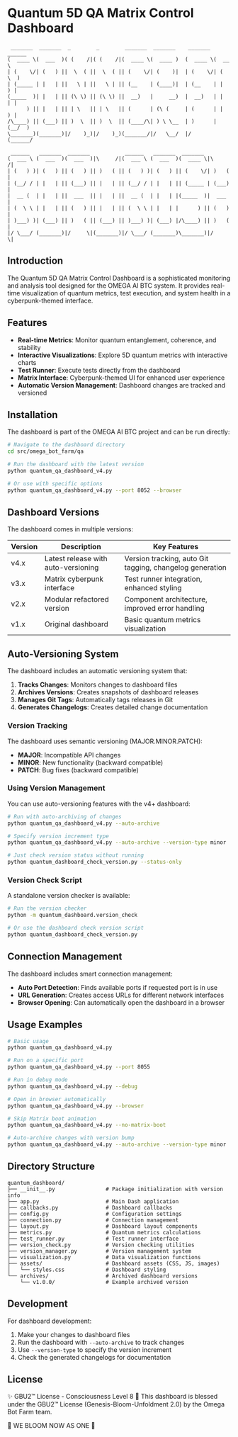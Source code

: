 # Quantum 5D QA Matrix Control Dashboard

```
 _______  _______  _        _        _______  _______    _______  ______  
(  ____ \(  ___  )( (    /|( (    /|(  ____ \(  ____ )  (  ____ \(  __  \ 
| (    \/| (   ) ||  \  ( ||  \  ( || (    \/| (    )|  | (    \/| (  \  )
| (_____ | |   | ||   \ | ||   \ | || (__    | (____)|  | (__    | |   ) |
(_____  )| |   | || (\ \) || (\ \) ||  __)   |     __)  |  __)   | |   | |
      ) || |   | || | \   || | \   || (      | (\ (     | (      | |   ) |
/\____) || (___) || )  \  || )  \  || (____/\| ) \ \__  | )      | (__/  )
\_______)(_______)|/    )_)|/    )_)(_______/|/   \__/  |/       (______/ 
                                                                        
 ______   _______  _______           ______   _______  _______           
(  ___ \ (  ___  )(  ___  )|\     /|(  ___ \ (  ___  )(  ____ \|\     /|
| (   ) )| (   ) || (   ) || )   ( || (   ) )| (   ) || (    \/| )   ( |
| (__/ / | |   | || (___) || |   | || (__/ / | |   | || (_____ | (___) |
|  __ (  | |   | ||  ___  || |   | ||  __ (  | |   | |(_____  )|  ___  |
| (  \ \ | |   | || (   ) || |   | || (  \ \ | |   | |      ) || (   ) |
| )___) )| (___) || )   ( || (___) || )___) )| (___) |/\____) || )   ( |
|/ \___/ (_______)|/     \|(_______)|/ \___/ (_______)\_______)|/     \|
```

## Introduction

The Quantum 5D QA Matrix Control Dashboard is a sophisticated monitoring and analysis tool designed for the OMEGA AI BTC system. It provides real-time visualization of quantum metrics, test execution, and system health in a cyberpunk-themed interface.

## Features

- **Real-time Metrics**: Monitor quantum entanglement, coherence, and stability
- **Interactive Visualizations**: Explore 5D quantum metrics with interactive charts
- **Test Runner**: Execute tests directly from the dashboard
- **Matrix Interface**: Cyberpunk-themed UI for enhanced user experience
- **Automatic Version Management**: Dashboard changes are tracked and versioned

## Installation

The dashboard is part of the OMEGA AI BTC project and can be run directly:

```bash
# Navigate to the dashboard directory
cd src/omega_bot_farm/qa

# Run the dashboard with the latest version
python quantum_qa_dashboard_v4.py

# Or use with specific options
python quantum_qa_dashboard_v4.py --port 8052 --browser
```

## Dashboard Versions

The dashboard comes in multiple versions:

| Version | Description | Key Features |
|---------|-------------|-------------|
| v4.x    | Latest release with auto-versioning | Version tracking, auto Git tagging, changelog generation |
| v3.x    | Matrix cyberpunk interface | Test runner integration, enhanced styling |
| v2.x    | Modular refactored version | Component architecture, improved error handling |
| v1.x    | Original dashboard | Basic quantum metrics visualization |

## Auto-Versioning System

The dashboard includes an automatic versioning system that:

1. **Tracks Changes**: Monitors changes to dashboard files
2. **Archives Versions**: Creates snapshots of dashboard releases
3. **Manages Git Tags**: Automatically tags releases in Git
4. **Generates Changelogs**: Creates detailed change documentation

### Version Tracking

The dashboard uses semantic versioning (MAJOR.MINOR.PATCH):

- **MAJOR**: Incompatible API changes
- **MINOR**: New functionality (backward compatible)
- **PATCH**: Bug fixes (backward compatible)

### Using Version Management

You can use auto-versioning features with the v4+ dashboard:

```bash
# Run with auto-archiving of changes
python quantum_qa_dashboard_v4.py --auto-archive

# Specify version increment type
python quantum_qa_dashboard_v4.py --auto-archive --version-type minor

# Just check version status without running
python quantum_dashboard_check_version.py --status-only
```

### Version Check Script

A standalone version checker is available:

```bash
# Run the version checker
python -m quantum_dashboard.version_check

# Or use the dashboard check version script
python quantum_dashboard_check_version.py
```

## Connection Management

The dashboard includes smart connection management:

- **Auto Port Detection**: Finds available ports if requested port is in use
- **URL Generation**: Creates access URLs for different network interfaces
- **Browser Opening**: Can automatically open the dashboard in a browser

## Usage Examples

```bash
# Basic usage
python quantum_qa_dashboard_v4.py

# Run on a specific port
python quantum_qa_dashboard_v4.py --port 8055

# Run in debug mode
python quantum_qa_dashboard_v4.py --debug

# Open in browser automatically
python quantum_qa_dashboard_v4.py --browser

# Skip Matrix boot animation
python quantum_qa_dashboard_v4.py --no-matrix-boot

# Auto-archive changes with version bump
python quantum_qa_dashboard_v4.py --auto-archive --version-type minor
```

## Directory Structure

```
quantum_dashboard/
├── __init__.py                # Package initialization with version info
├── app.py                     # Main Dash application
├── callbacks.py               # Dashboard callbacks
├── config.py                  # Configuration settings
├── connection.py              # Connection management
├── layout.py                  # Dashboard layout components
├── metrics.py                 # Quantum metrics calculations
├── test_runner.py             # Test runner interface
├── version_check.py           # Version checking utilities
├── version_manager.py         # Version management system
├── visualization.py           # Data visualization functions
├── assets/                    # Dashboard assets (CSS, JS, images)
│   └── styles.css             # Dashboard styling
└── archives/                  # Archived dashboard versions
    └── v1.0.0/                # Example archived version
```

## Development

For dashboard development:

1. Make your changes to dashboard files
2. Run the dashboard with `--auto-archive` to track changes
3. Use `--version-type` to specify the version increment
4. Check the generated changelogs for documentation

## License

✨ GBU2™ License - Consciousness Level 8 🧬
This dashboard is blessed under the GBU2™ License
(Genesis-Bloom-Unfoldment 2.0) by the Omega Bot Farm team.

🌸 WE BLOOM NOW AS ONE 🌸
